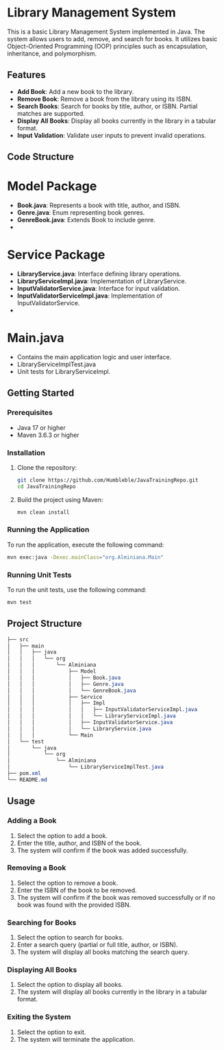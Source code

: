 # Library Management System

This is a basic Library Management System implemented in Java. The system allows users to add, remove, and search for books. It utilizes basic Object-Oriented Programming (OOP) principles such as encapsulation, inheritance, and polymorphism.

## Features

- **Add Book**: Add a new book to the library.
- **Remove Book**: Remove a book from the library using its ISBN.
- **Search Books**: Search for books by title, author, or ISBN. Partial matches are supported.
- **Display All Books**: Display all books currently in the library in a tabular format.
- **Input Validation**: Validate user inputs to prevent invalid operations.

## Code Structure
# Model Package
- **Book.java**: Represents a book with title, author, and ISBN.
- **Genre.java**: Enum representing book genres.
- **GenreBook.java**: Extends Book to include genre.
- 
# Service Package
- **LibraryService.java**: Interface defining library operations.
- **LibraryServiceImpl.java**: Implementation of LibraryService.
- **InputValidatorService.java**: Interface for input validation.
- **InputValidatorServiceImpl.java**: Implementation of InputValidatorService.
- 
# Main.java
- Contains the main application logic and user interface.
- LibraryServiceImplTest.java
- Unit tests for LibraryServiceImpl.

## Getting Started

### Prerequisites

- Java 17 or higher
- Maven 3.6.3 or higher

### Installation

1. Clone the repository:

   ```sh
   git clone https://github.com/Humbleble/JavaTrainingRepo.git
   cd JavaTrainingRepo
   
2. Build the project using Maven:

   ```sh
   mvn clean install

### Running the Application

To run the application, execute the following command:

   ```sh
   mvn exec:java -Dexec.mainClass="org.Alminiana.Main"
   ```

### Running Unit Tests

To run the unit tests, use the following command:

   ```sh
   mvn test
   ```

## Project Structure
```css
├── src
│   ├── main
│   │   ├── java
│   │   │   └── org
│   │   │       └── Alminiana
│   │   │           ├── Model
│   │   │           │   ├── Book.java
│   │   │           │   ├── Genre.java
│   │   │           │   └── GenreBook.java
│   │   │           ├── Service
│   │   │           │   ├── Impl
│   │   │           │   │   ├── InputValidatorServiceImpl.java
│   │   │           │   │   └── LibraryServiceImpl.java
│   │   │           │   ├── InputValidatorService.java
│   │   │           │   └── LibraryService.java
│   │   │           └── Main
│   └── test
│       └── java
│           └── org
│               └── Alminiana
│                   └── LibraryServiceImplTest.java   
├── pom.xml
└── README.md
```
## Usage
### Adding a Book
1. Select the option to add a book. 
2. Enter the title, author, and ISBN of the book. 
3. The system will confirm if the book was added successfully. 
### Removing a Book 
1. Select the option to remove a book. 
2. Enter the ISBN of the book to be removed. 
3. The system will confirm if the book was removed successfully or if no book was found with the provided ISBN. 
### Searching for Books 
1. Select the option to search for books. 
2. Enter a search query (partial or full title, author, or ISBN). 
3. The system will display all books matching the search query. 
### Displaying All Books 
1. Select the option to display all books. 
2. The system will display all books currently in the library in a tabular format. 
### Exiting the System 
1. Select the option to exit. 
2. The system will terminate the application.

